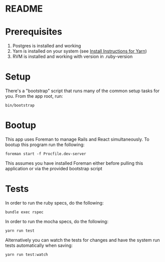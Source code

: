 # README

# Prerequisites
1. Postgres is installed and working
2. Yarn is installed on your system (see [Install Instructions for Yarn](https://yarnpkg.com/lang/en/docs/install))
3. RVM is installed and working with version in .ruby-version

# Setup
There's a "bootstrap" script that runs many of the common setup tasks for you. From the app root, run:
```
bin/bootstrap
```

# Bootup
This app uses Foreman to manage Rails and React simultaneously. To bootup this program run the following:
```
foreman start -f Procfile.dev-server
```

This assumes you have installed Foreman either before pulling this application or via the provided bootstrap script

# Tests
In order to run the ruby specs, do the following:

```
bundle exec rspec
```

In order to run the mocha specs, do the following:

```
yarn run test
```

Alternatively you can watch the tests for changes and have the system run tests automatically when saving:
```
yarn run test:watch
```